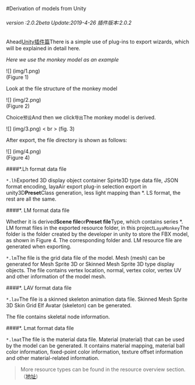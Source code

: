 #Derivation of models from Unity

###### *version :2.0.2beta   Update:2019-4-26 插件版本:2.0.2*

Ahead[Unity插件篇](http://localhost/LayaAir2_Auto/%E5%9C%B0%E5%9D%80)There is a simple use of plug-ins to export wizards, which will be explained in detail here.

*Here we use the monkey model as an example*

![] (img/1.png)<br> (Figure 1)

Look at the file structure of the monkey model

![] (img/2.png)<br> (Figure 2)

Choice`预设`And then we click`导出`The monkey model is derived.

![] (img/3.png) < br > (fig. 3)

After export, the file directory is shown as follows:

![] (img/4.png)<br> (Figure 4)

####*.Lh format data file

`*.lh`Exported 3D display object container Spirte3D type data file, JSON format encoding, layaAir export plug-in selection export in unity3D**Preset**Class generation, less light mapping than *. LS format, the rest are all the same.

####*. LM format data file

Whether it is derived**Scene file**or**Preset file**Type, which contains series *. LM format files in the exported resource folder, in this project`LayaMonkey`The folder is the folder created by the developer in unity to store the FBX model, as shown in Figure 4. The corresponding folder and. LM resource file are generated when exporting.

`*.lm`The file is the grid data file of the model. Mesh (mesh) can be generated for Mesh Sprite 3D or Skinned Mesh Sprite 3D type display objects. The file contains vertex location, normal, vertex color, vertex UV and other information of the model mesh.

####*. LAV format data file

`*.lav`The file is a skinned skeleton animation data file. Skinned Mesh Sprite 3D Skin Grid Elf Avatar (skeleton) can be generated.

The file contains skeletal node information.

####*. Lmat format data file

`*.lmat`The file is the material data file. Material (material) that can be used by the model can be generated. It contains material mapping, material ball color information, fixed-point color information, texture offset information and other material-related information.

> More resource types can be found in the resource overview section.（[地址](https://ldc2.layabox.com/doc/?nav=zh-js-4-3-0))